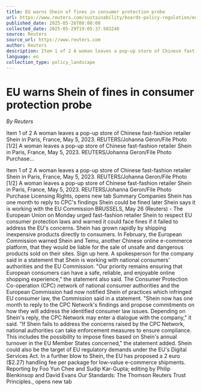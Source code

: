 ```yaml
---
title: EU warns Shein of fines in consumer protection probe
url: https://www.reuters.com/sustainability/boards-policy-regulation/eu-urges-retailer-shein-respect-laws-warns-fines-2025-05-26/
published_date: 2025-05-26T00:00:00
collected_date: 2025-05-29T19:05:37.503248
source: Reuters
source_url: https://www.reuters.com
author: Reuters
description: Item 1 of 2 A woman leaves a pop-up store of Chinese fast-fashion retailer Shein in Paris, France, May 5, 2023. REUTERS/Johanna Geron/File Photo [1/2] A woman leaves a pop-up store of Chinese fast-fashion retailer Shein in Paris, France, May 5, 2023. REUTERS/Johanna Geron/File Photo Purchase...
language: en
collection_type: policy_landscape
---
```


# EU warns Shein of fines in consumer protection probe

*By Reuters*

Item 1 of 2 A woman leaves a pop-up store of Chinese fast-fashion retailer Shein in Paris, France, May 5, 2023. REUTERS/Johanna Geron/File Photo [1/2] A woman leaves a pop-up store of Chinese fast-fashion retailer Shein in Paris, France, May 5, 2023. REUTERS/Johanna Geron/File Photo Purchase...

Item 1 of 2 A woman leaves a pop-up store of Chinese fast-fashion retailer Shein in Paris, France, May 5, 2023. REUTERS/Johanna Geron/File Photo [1/2] A woman leaves a pop-up store of Chinese fast-fashion retailer Shein in Paris, France, May 5, 2023. REUTERS/Johanna Geron/File Photo Purchase Licensing Rights, opens new tab Summary Companies Shein has one month to reply to CPC's findings Shein could be fined later Shein says it is working with the EU Commission BRUSSELS, May 26 (Reuters) - The European Union on Monday urged fast-fashion retailer Shein to respect EU consumer protection laws and warned it could face fines if it failed to address the EU's concerns. Shein has grown rapidly by shipping inexpensive products directly to consumers. In February, the European Commission warned Shein and Temu, another Chinese online e-commerce platform, that they would be liable for the sale of unsafe and dangerous products sold on their sites. Sign up here. A spokesperson for the company said in a statement that Shein is working with national consumers' authorities and the EU Commission. "Our priority remains ensuring that European consumers can have a safe, reliable, and enjoyable online shopping experience," the statement also said. The Consumer Protection Co-operation (CPC) network of national consumer authorities and the European Commission had now notified Shein of practices which infringed EU consumer law, the Commission said in a statement. "Shein now has one month to reply to the CPC Network's findings and propose commitments on how they will address the identified consumer law issues. Depending on Shein's reply, the CPC Network may enter a dialogue with the company," it said. "If Shein fails to address the concerns raised by the CPC Network, national authorities can take enforcement measures to ensure compliance. This includes the possibility to impose fines based on Shein's annual turnover in the EU Member States concerned," the statement added. Shein could also be the target of EU regulatory demands under the EU's Digital Services Act. In a further blow to Shein, the EU has proposed a 2 euro ($2.27) handling fee per package for low-value e-commerce shipments. Reporting by Foo Yun Chee and Sudip Kar-Gupta; editing by Philip Blenkinsop and David Evans Our Standards: The Thomson Reuters Trust Principles., opens new tab